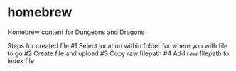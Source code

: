 # homebrew
Homebrew content for Dungeons and Dragons


Steps for created file
  #1  Select location within folder for where you with file to go
  #2  Create file and upload
  #3  Copy raw filepath
  #4  Add raw filepath to index file
